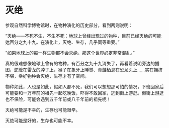 # 灭绝

参观自然科学博物馆时，在物种演化的历史部分，看到两则说明： 

“灭绝——不死不生，不生不死：地球上曾经出现过的物种，目前已经灭绝的可能达百分之九十九。在演化上，灭绝、生存，几乎同等重要。” 

“如果地球上的每一样生物都不会灭绝，那这个世界必定非常混乱。” 

真的很难想像地球上曾有的物种，有百分之九十九消失了，再看着说明旁边的插图，蛇缠在雷龙的脖子上，猴子在象牙上睡觉、青蛙栖息在恐龙头上……实在拥挤不堪，幸好物种会灭绝，生存才有了空间。 

物种如此，人也是如此，假如人都不死，我们可以想想那可怕的情况，下班回家后可能要和一万年前的祖先一起吃晚饭，吓得不敢回家，逃到街上游逛。但街上游逛也不保险，可能会遇到五千年前或八千年前的祖先呢！ 

灭绝可能是不幸的，生存也可能艰辛。 

灭绝可能是好的，生存也可能不幸。
 